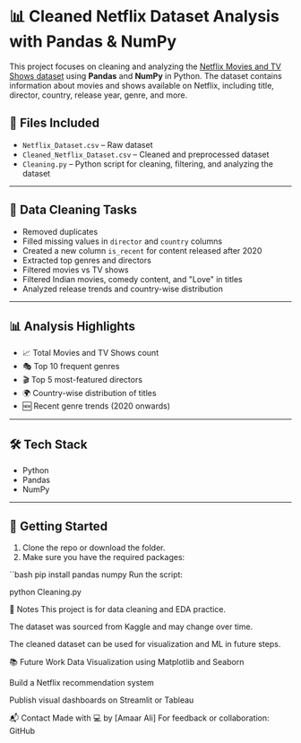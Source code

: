 # 📊 Cleaned Netflix Dataset Analysis with Pandas & NumPy

This project focuses on cleaning and analyzing the [Netflix Movies and TV Shows dataset](https://www.kaggle.com/datasets) using **Pandas** and **NumPy** in Python. The dataset contains information about movies and shows available on Netflix, including title, director, country, release year, genre, and more.

## 📁 Files Included

- `Netflix_Dataset.csv` – Raw dataset
- `Cleaned_Netflix_Dataset.csv` – Cleaned and preprocessed dataset
- `Cleaning.py` – Python script for cleaning, filtering, and analyzing the dataset

---

## 🧹 Data Cleaning Tasks

- Removed duplicates
- Filled missing values in `director` and `country` columns
- Created a new column `is_recent` for content released after 2020
- Extracted top genres and directors
- Filtered movies vs TV shows
- Filtered Indian movies, comedy content, and "Love" in titles
- Analyzed release trends and country-wise distribution

---

## 📊 Analysis Highlights

- 📈 Total Movies and TV Shows count
- 🎭 Top 10 frequent genres
- 🎬 Top 5 most-featured directors
- 🌍 Country-wise distribution of titles
- 🆕 Recent genre trends (2020 onwards)

---

## 🛠 Tech Stack

- Python
- Pandas
- NumPy

---

## 🚀 Getting Started

1. Clone the repo or download the folder.
2. Make sure you have the required packages:

``bash
pip install pandas numpy
Run the script:

python Cleaning.py

📌 Notes
This project is for data cleaning and EDA practice.

The dataset was sourced from Kaggle and may change over time.

The cleaned dataset can be used for visualization and ML in future steps.

📚 Future Work
Data Visualization using Matplotlib and Seaborn

Build a Netflix recommendation system

Publish visual dashboards on Streamlit or Tableau

📬 Contact
Made with 💻 by [Amaar Ali]
For feedback or collaboration: GitHub
